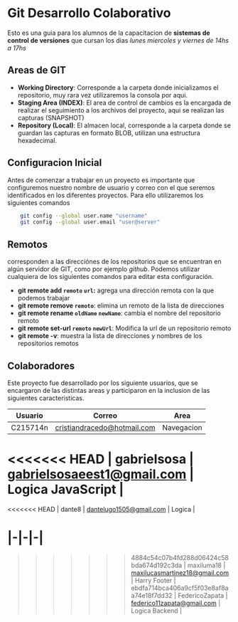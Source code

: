 # Git Desarrollo Colaborativo

Esto es una guia para los alumnos de la capacitacion de **sistemas de control de versiones** que cursan los dias _lunes miercoles y viernes de 14hs a 17hs_

## Areas de GIT

- **Working Directory**: Corresponde a la carpeta donde inicializamos el repositorio, muy rara vez utilizaremos la consola por aqui.
- **Staging Area (INDEX)**: El area de control de cambios es la encargada de realizar el seguimiento a los archivos del proyecto, aqui se realizan las capturas (SNAPSHOT)
- **Repository (Local)**: El almacen local, corresponde a la carpeta donde se guardan las capturas en formato BLOB, utilizan una estructura hexadecimal.

## Configuracion Inicial

Antes de comenzar a trabajar en un proyecto es importante que configuremos nuestro nombre de usuario y correo con el que seremos identificados en los diferentes proyectos. Para ello utilizaremos los siguientes comandos

```sh
    git config --global user.name "username"
    git config --global user.email "user@server"
```

## Remotos

corresponden a las direcciónes de los repositorios que se encuentran en algún servidor de GIT, como por ejemplo _github_. Podemos utilizar cualquiera de los siguientes comandos para editar esta configuración.

- **git remote add `remoto` `url`:** agrega una dirección remota con la que podemos trabajar
- **git remote remove `remoto`**: elimina un remoto de la lista de direcciones
- **git remote rename `oldName` `newName`**: cambia el nombre del repositorio remoto
- **git remote set-url `remoto` `newUrl`**: Modifica la url de un repositorio remoto
- **git remote -v**: muestra la lista de direcciones y nombres de los repositorios remotos

## Colaboradores

Este proyecto fue desarrollado por los siguiente usuarios, que se encargaron de las distintas areas y participaron en la inclusion de las siguientes caracteristicas.

| Usuario  | Correo                                                            | Area       |
| -------- | ----------------------------------------------------------------- | ---------- |
| C215714n | [cristiandracedo@hotmail.com](mailto:cristiandracedo@hotmail.com) | Navegacion |
<<<<<<< HEAD
| gabrieIsosa | [gabrielsosaeest1@gmail.com](mailto:gabrielsosaeest1@gmail.com) | Logica JavaScript |
=======
<<<<<<< HEAD
| dante8 | [dantelugo1505@gmail.com](mailto:dantelugo1505@gmail.com) | Logica |
<!-- | ingrese usuario | escriba correo | desarrolle la caracteristica | -->
|-|-|-|
=======
>>>>>>> 4884c54c07b4fd288d06424c58bda674d192c3da
| maxiluma18 | [maxilucasmartinez18@gmail.com](mailto:maxilucasmartinez18@gmail.com) | Harry Footer |
>>>>>>> ebdfa714bca406a9cf5f03e8af8aa74e18f7dd32
| FedericoZapata | [federico11zapata@gmail.com](mailto:federico11zapata@gmail.com) | Logica Backend |
